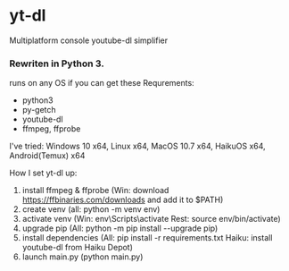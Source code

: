 # yt-dl
Multiplatform console youtube-dl simplifier

### Rewriten in Python 3.

runs on any OS if you can get these
Requrements:
+ python3
+ py-getch
+ youtube-dl
+ ffmpeg, ffprobe

I've tried:
Windows 10 x64, Linux x64, MacOS 10.7 x64, HaikuOS x64, Android(Temux) x64

How I set yt-dl up:
1. install ffmpeg & ffprobe (Win: download https://ffbinaries.com/downloads and add it to $PATH)
1. create venv (all: python -m venv env)
2. activate venv (Win: env\Scripts\activate Rest: source env/bin/activate)
3. upgrade pip (All: python -m pip install --upgrade pip)
4. install dependencies (All: pip install -r requirements.txt Haiku: install youtube-dl from Haiku Depot)
5. launch main.py (python main.py)

